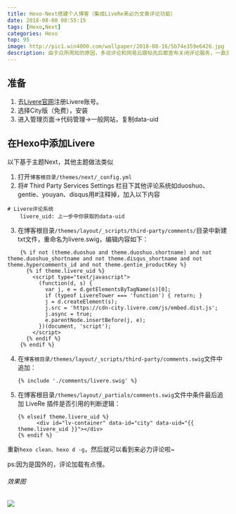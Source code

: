 ```yaml
---
title: Hexo-Next搭建个人博客（集成LiveRe来必力文章评论功能）
date: 2018-08-08 08:55:15
tags: [Hexo,Next]
categories: Hexo
top: 95
image: http://pic1.win4000.com/wallpaper/2018-08-16/5b74e359e6426.jpg
description: 由于众所周知的原因，多说评论和网易云跟帖先后都宣布关闭评论服务，一直没有找到好的替换方案。昨天无意看到韩国的Livere（来必力）评论，瞬间就喜欢上了~UI好看，加载时候的那个小幽灵也好可爱=w=而且是国外的，应该没那么容易关闭吧2333下面记录一下步骤~ 
---
```


<span>
<!--more-->

[](#准备 "准备")准备
--------------

1.  去[Livere官网](https://livere.com/)注册Livere账号。
2.  选择City版（免费），安装
3.  进入管理页面->代码管理->一般网站，复制data-uid

[](#在Hexo中添加Livere "在Hexo中添加Livere")在Hexo中添加Livere
--------------------------------------------------

以下基于主题Next，其他主题做法类似

1.  打开`博客根目录/themes/next/_config.yml`
2.  将# Third Party Services Settings 栏目下其他评论系统如duoshuo、gentie、youyan、disqus用#注释掉，加入以下内容
```    
# Livere评论系统
    livere_uid: 上一步中你获取的data-uid
```
3.  在博客根目录`/themes/layout/_scripts/third-party/comments/`目录中新建txt文件，重命名为livere.swig，编辑内容如下：
    
```
    {% if not (theme.duoshuo and theme.duoshuo.shortname) and not theme.duoshuo_shortname and not theme.disqus_shortname and not theme.hypercomments_id and not theme.gentie_productKey %}
      {% if theme.livere_uid %}
        <script type="text/javascript">
          (function(d, s) {
            var j, e = d.getElementsByTagName(s)[0];
            if (typeof LivereTower === 'function') { return; }
            j = d.createElement(s);
            j.src = 'https://cdn-city.livere.com/js/embed.dist.js';
            j.async = true;
            e.parentNode.insertBefore(j, e);
          })(document, 'script');
        </script>
      {% endif %}
    {% endif %}
```
    
4.  在`博客根目录/themes/layout/_scripts/third-party/comments.swig`文件中追加：
    ```
    {% include './comments/livere.swig' %}
    ```
5.  在博客根目录`/themes/layout/_partials/comments.swig`文件中条件最后追加 LiveRe 插件是否引用的判断逻辑：
    
    ```
    {% elseif theme.livere_uid %}
          <div id="lv-container" data-id="city" data-uid="{{ theme.livere_uid }}"></div>
    {% endif %}
    ```

重新`hexo clean、hexo d -g`，然后就可以看到来必力评论啦~ 

ps:因为是国外的，评论加载有点慢。 

###### 效果图
![](https://yfzhou.oss-cn-beijing.aliyuncs.com/blog/img/liveRe01.png)

